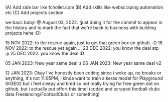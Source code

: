 (A) Add side bar like fchollet.com
(B) Add skills like webscraping automation etc
(C) Add projects section

we bacc baby! @ August 03, 2022. (just doing it for the commit to appear in the history and to mark the fact that we're back to business with building projects hehe :D)

15 NOV 2022: to the rescue again, just to get that green box on github. :D
16 NOV 2022: to the rescue yet again
...
23 DEC 2022: you know the deal atp :p
25 DEC 2022: you know the deal :D

05 JAN 2023: New year same deal :(
06 JAN 2023: New year same deal v2

12 JAN 2023: Okay I've honestly been coding since i woke up, no breaks or anything,
it's not 11:05PM, i kinda want to train a keras model for Playground S03E02 but i feel sleepy and tired
so not really trying for free green dot on github, but i actually put effort this time!
(coded and scraped football clubs data Freelancing/FootballClubs or something)